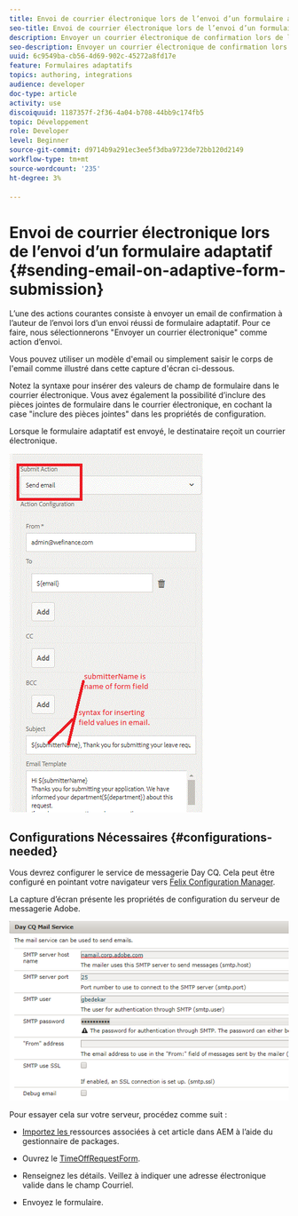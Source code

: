 ```yaml
---
title: Envoi de courrier électronique lors de l’envoi d’un formulaire adaptatif
seo-title: Envoi de courrier électronique lors de l’envoi d’un formulaire adaptatif
description: Envoyer un courrier électronique de confirmation lors de l’envoi du formulaire adaptatif à l’aide du composant Envoyer un courrier électronique
seo-description: Envoyer un courrier électronique de confirmation lors de l’envoi du formulaire adaptatif à l’aide du composant Envoyer un courrier électronique
uuid: 6c9549ba-cb56-4d69-902c-45272a8fd17e
feature: Formulaires adaptatifs
topics: authoring, integrations
audience: developer
doc-type: article
activity: use
discoiquuid: 1187357f-2f36-4a04-b708-44bb9c174fb5
topic: Développement
role: Developer
level: Beginner
source-git-commit: d9714b9a291ec3ee5f3dba9723de72bb120d2149
workflow-type: tm+mt
source-wordcount: '235'
ht-degree: 3%

---
```



# Envoi de courrier électronique lors de l’envoi d’un formulaire adaptatif {#sending-email-on-adaptive-form-submission}

L’une des actions courantes consiste à envoyer un email de confirmation à l’auteur de l’envoi lors d’un envoi réussi de formulaire adaptatif. Pour ce faire, nous sélectionnerons &quot;Envoyer un courrier électronique&quot; comme action d’envoi.

Vous pouvez utiliser un modèle d&#39;email ou simplement saisir le corps de l&#39;email comme illustré dans cette capture d&#39;écran ci-dessous.

Notez la syntaxe pour insérer des valeurs de champ de formulaire dans le courrier électronique. Vous avez également la possibilité d’inclure des pièces jointes de formulaire dans le courrier électronique, en cochant la case &quot;inclure des pièces jointes&quot; dans les propriétés de configuration.

Lorsque le formulaire adaptatif est envoyé, le destinataire reçoit un courrier électronique.

![SendEmail](assets/sendemailaction.gif)

## Configurations Nécessaires {#configurations-needed}

Vous devrez configurer le service de messagerie Day CQ. Cela peut être configuré en pointant votre navigateur vers [Felix Configuration Manager](http://localhost:4502/system/console/configMgr).

La capture d’écran présente les propriétés de configuration du serveur de messagerie Adobe.

![mailservice](assets/mailservice.png)

Pour essayer cela sur votre serveur, procédez comme suit :

* [Importez les ](assets/timeoffrequest.zip) ressources associées à cet article dans AEM à l’aide du gestionnaire de packages.

* Ouvrez le [TimeOffRequestForm](http://localhost:4502/content/dam/formsanddocuments/helpx/timeoffrequestform/jcr:content?wcmmode=disabled).

* Renseignez les détails. Veillez à indiquer une adresse électronique valide dans le champ Courriel.

* Envoyez le formulaire.
